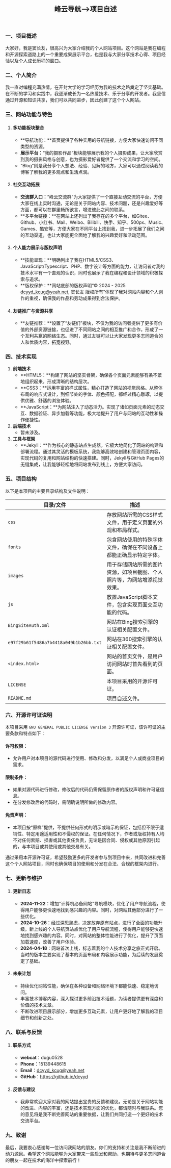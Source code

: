 <h2 style="text-align:center;">峰云导航—>项目自述</h2><br>

### 一、**项目概述**

大家好，我是窦长友，很高兴为大家介绍我的个人网站项目。这个网站是我在编程和开源探索道路上的一个重要成果展示平台，也是我与大家分享技术心得、项目经验以及个人成长历程的窗口。

### 二、**个人简介**

我一直对编程充满热情，在开封大学的学习经历为我的技术之路奠定了坚实基础。在不断的学习和实践中，我逐渐成长为一名热爱技术、乐于分享的开发者。我坚信通过开源和知识共享，我们可以共同进步，因此创建了这个个人网站。

### 三、**网站功能与特色**

1. #### **多功能板块整合**

   - **导航功能：**首页提供了各种实用的导航链接，方便大家快速访问不同类型的资源。
   - **展示平台：**“我的摄影作品”板块能够展示我的个人摄影成果，让大家欣赏到我的摄影风格与创意，也为摄影爱好者提供了一个交流和学习的空间。
   - “Blog”则是我分享个人想法、经验、见解的地方，大家可以通过阅读我的博客了解我的更多观点和生活点滴。

2. #### **社交互动拓展**

   - **交流群入口：**“峰云交流群”为大家提供了一个直接互动交流的平台，方便大家在线上实时沟通，无论是关于网站内容、技术问题，还是兴趣爱好等方面，都可以在群里畅所欲言，增进彼此之间的联系。
   - **多平台链接：**在网站上还列出了我存在的多个平台，如Gitee、Github、小红书、Mail、Weibo、Bilibili、快手、知乎、500px、Music、Games、酷安等，方便大家在不同平台上找到我，进一步拓展了我们之间的互动渠道，也让大家能更全面地了解我的兴趣爱好和活动范围。

3. #### **个人能力展示与版权声明**

   - **技能呈现：**明确列出了我在HTML5/CSS3、JavaScript/Typescript、PHP、数字设计等方面的能力，让访问者对我的技术水平有一个直观的认识，同时也展示了我在编程和设计领域的积极探索与追求。
   - **版权保护：**网站底部的版权声明“© 2024 - 2025 dcyyd_kcug@yeah.net, 窦长友 版权所有”体现了我对网站内容和个人创作的重视，确保我的作品和劳动成果得到合法保护。

4. #### **友链推广与资源共享**

   - **友链推荐：**设置了“友链们”板块，不仅为我的访问者提供了更多有价值的外部资源链接，也促进了不同网站之间的相互推广和合作，形成了一个互利共赢的网络生态。同时，通过友链可以让大家发现更多志同道合的人和优质内容，拓宽视野。

### 四、**技术实现**

1. **前端技术**
   - **HTML5：**构建了网站的坚实骨架，确保各个页面元素能够有条不紊地组织起来，形成清晰的结构层次。
   - **CSS3：**运用丰富的样式属性，精心打造了网站的视觉风格。从整体布局的响应式设计，到细节处的字体、颜色搭配，都经过精心雕琢，以提供优雅、舒适的浏览体验。
   - **JavaScript：**为网站注入了动态活力。实现了诸如页面元素的动态交互、数据验证、异步加载等功能，极大地提升了用户与网站的互动性和操作便捷性。
2. **后端技术**
   - 暂未涉及。
3. **工具与框架**
   - **Jekyll：**作为核心的静态站点生成器，它极大地简化了网站的构建和部署流程。通过其灵活的模板系统，我能够高效地创建和管理页面内容，实现代码的复用和网站结构的快速搭建。同时，Jekyll与GitHub Pages的无缝集成，让我能够轻松地将网站发布到线上，方便大家访问。

### 五、**项目结构**

以下是本项目的主要目录结构及文件说明：

| **目录/文件**                          | **描述**                                                     |
| -------------------------------------- | ------------------------------------------------------------ |
| `css`                                  | 存放网站所需的CSS样式文件，用于定义页面的外观和布局样式。    |
| `fonts`                                | 包含网站使用的特殊字体文件，确保在不同设备上都能正确显示特定字体。 |
| `images`                               | 用于存储网站所需的图片资源，如项目截图、个人照片等，为网站增添视觉效果。 |
| `js`                                   | 放置JavaScript脚本文件，包含实现页面交互功能的代码。         |
| `BingSiteAuth.xml`                     | 网站在Bing搜索引擎的认证相关配置文件。                       |
| `e97f29b61f5486a7b4418a049b1b26bb.txt` | 网站在360搜索引擎的认证相关配置文件。                        |
| `<index.html>`                         | 网站的首页文件，是用户访问网站时首先看到的页面。             |
| `LICENSE`                              | 本项目采用的开源许可证。                                     |
| `README.md`                            | 项目自述文件。                                               |

### 六、**开源许可证说明**

本项目采用 `GNU GENERAL PUBLIC LICENSE Version 3` 开源许可证，该许可证的主要条款和特点如下：

#### **许可权限：**

- 允许用户对本项目的源代码进行使用、修改和分发，以满足个人或商业项目的需求。

#### **限制条件：**

- 如果对源代码进行修改，修改后的代码仍需保留原作者的版权声明和许可证信息。
- 在分发修改后的代码时，需明确说明所做的修改内容。

#### **免责声明：**

- 本项目按“原样”提供，不提供任何形式的明示或暗示的保证，包括但不限于适销性、特定用途适用性和不侵权的保证。在任何情况下，作者或版权持有人均不对任何索赔、损害或其他责任负责，无论是因合同、侵权或其他原因引起的，与本项目或其使用或其他交易有关。

通过采用本开源许可证，希望鼓励更多的开发者参与到项目中来，共同改进和完善这个个人网站项目，同时也确保项目的使用和分发在合法、合规的框架内进行。

### 七、**更新与维护**

1. #### **更新日志**
   - **2024-11-22**：增加"计算机必备网站"导航模块，优化了用户导航流程，使得用户能够更快速地找到感兴趣的内容。同时，对网站其他部分进行了一些优化。
   - **2024-10-26**：经过深思熟虑，决定放弃原有站点，进行了全面的功能升级。新上线的个人导航页站点优化了用户导航流程，使得用户能够更快速地找到感兴趣的内容。同时，对网站的整体性能进行了优化，提升了页面加载速度，改善了用户体验。
   - **2024-04-18**：网站首次上线，标志着我的个人技术分享之旅正式开启。当时的版本主要实现了基本的页面布局和内容展示功能，为后续的发展奠定了基础。

2. #### **未来计划**

   - 持续优化网站性能，确保在各种设备和网络环境下都能快速、稳定地访问。
   - 丰富技术博客内容，深入探讨更多前沿技术话题，为读者提供更有深度和价值的技术文章。
   - 不断改进项目展示部分，增加更多互动元素，让用户更好地了解我的项目细节和创新之处。

### 八、**联系与反馈**

1. #### **联系方式**

   - **webcat**：dugu0528
   - **Phone**：15139448615
   - **Email**：dcyyd_kcug@yeah.net
   - **GitHub**：https://github.io/dcyyd

2. #### **反馈与建议**

   - 我非常欢迎大家对我的网站提出宝贵的反馈和建议。无论是关于网站功能的改进、内容的丰富，还是技术实现方面的优化，都请随时与我联系。您的意见将是我不断完善网站的重要依据，让我们共同打造一个更好的技术交流平台。

### 九、**致谢**

最后，我要衷心感谢每一位访问我网站的朋友。你们的支持和关注是我不断前进的动力源泉。希望这个网站能够为大家带来一些启发和帮助，也期待与更多志同道合的朋友一起在技术的海洋中探索前行！
